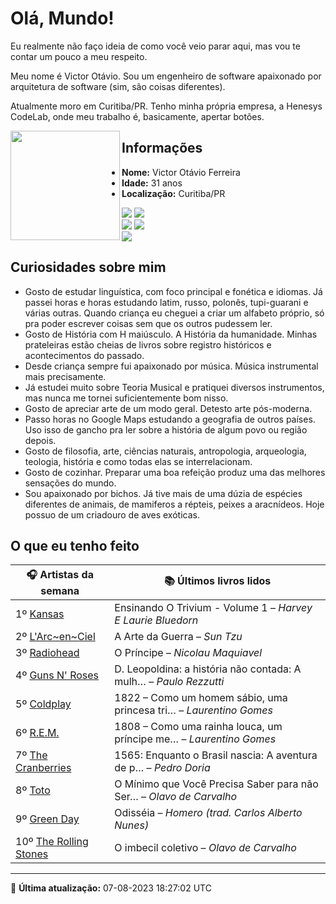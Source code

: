 # Olá, Mundo!

Eu realmente não faço ideia de como você veio parar aqui, mas vou te contar um pouco a meu respeito.

Meu nome é Victor Otávio. Sou um engenheiro de software apaixonado por arquitetura de software (sim, são coisas diferentes).

Atualmente moro em Curitiba/PR. Tenho minha própria empresa, a Henesys CodeLab, onde meu trabalho é, basicamente, apertar botões.

<img align="left" src="https://github.com/vctrtvfrrr/vctrtvfrrr/raw/master/octocat.png" alt="" width="175" />

## Informações

- **Nome:** Victor Otávio Ferreira
- **Idade:** 31 anos
- **Localização:** Curitiba/PR

[![](https://img.shields.io/badge/LinkedIn-victorotavio-blue)](https://www.linkedin.com/in/victorotavio/) [![](https://img.shields.io/badge/Twitter-@vctrtvfrrr-blue)](https://twitter.com/vctrtvfrrr)  
[![](https://img.shields.io/badge/GitHub-vctrtvfrrr-24292e)](https://github.com/vctrtvfrrr) [![](https://img.shields.io/badge/GitLab-vctrtvfrrr-ec5d16)](https://gitlab.com/vctrtvfrrr)  
[![](https://img.shields.io/badge/Email-victor@otavioferreira.com.br-red)](mailto:victor@otavioferreira.com.br)  

## Curiosidades sobre mim

-   Gosto de estudar linguística, com foco principal e fonética e idiomas. Já passei horas e horas estudando latim, russo, polonês, tupi-guarani e várias outras. Quando criança eu cheguei a criar um alfabeto próprio, só pra poder escrever coisas sem que os outros pudessem ler.
-   Gosto de História com H maiúsculo. A História da humanidade. Minhas prateleiras estão cheias de livros sobre registro históricos e acontecimentos do passado.
-   Desde criança sempre fui apaixonado por música. Música instrumental mais precisamente.
-   Já estudei muito sobre Teoria Musical e pratiquei diversos instrumentos, mas nunca me tornei suficientemente bom nisso.
-   Gosto de apreciar arte de um modo geral. Detesto arte pós-moderna.
-   Passo horas no Google Maps estudando a geografia de outros países. Uso isso de gancho pra ler sobre a história de algum povo ou região depois.
-   Gosto de filosofia, arte, ciências naturais, antropologia, arqueologia, teologia, história e como todas elas se interrelacionam.
-   Gosto de cozinhar. Preparar uma boa refeição produz uma das melhores sensações do mundo.
-   Sou apaixonado por bichos. Já tive mais de uma dúzia de espécies diferentes de animais, de mamiferos a répteis, peixes a aracnídeos. Hoje possuo de um criadouro de aves exóticas.


## O que eu tenho feito

|                         🎧 Artistas da semana                          |                      📚 Últimos livros lidos                      |
|------------------------------------------------------------------------|-------------------------------------------------------------------|
| 1º [Kansas](https://www.last.fm/music/Kansas)                          | Ensinando O Trivium - Volume 1	–	_Harvey E Laurie Bluedorn_         |
| 2º [L'Arc~en~Ciel](https://www.last.fm/music/L%27Arc~en~Ciel)          | A Arte da Guerra	–	_Sun Tzu_                                        |
| 3º [Radiohead](https://www.last.fm/music/Radiohead)                    | O Príncipe	–	_Nicolau Maquiavel_                                    |
| 4º [Guns N' Roses](https://www.last.fm/music/Guns+N%27+Roses)          | D. Leopoldina: a história não contada: A mulh…	–	_Paulo Rezzutti_   |
| 5º [Coldplay](https://www.last.fm/music/Coldplay)                      | 1822 – Como um homem sábio, uma princesa tri…	–	_Laurentino Gomes_  |
| 6º [R.E.M.](https://www.last.fm/music/R.E.M.)                          | 1808 – Como uma rainha louca, um príncipe me…	–	_Laurentino Gomes_  |
| 7º [The Cranberries](https://www.last.fm/music/The+Cranberries)        | 1565: Enquanto o Brasil nascia: A aventura de p…	–	_Pedro Doria_    |
| 8º [Toto](https://www.last.fm/music/Toto)                              | O Mínimo que Você Precisa Saber para não Ser…	–	_Olavo de Carvalho_ |
| 9º [Green Day](https://www.last.fm/music/Green+Day)                    | Odisséia	–	_Homero (trad. Carlos Alberto Nunes)_                    |
| 10º [The Rolling Stones](https://www.last.fm/music/The+Rolling+Stones) | O imbecil coletivo	–	_Olavo de Carvalho_                            |


---

🚀 **Última atualização:** 07-08-2023 18:27:02 UTC